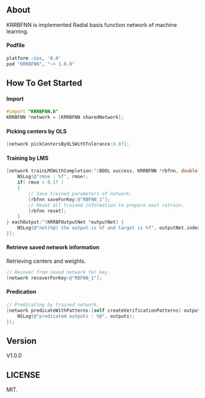 ## About

KRRBFNN is implemented Radial basis function network of machine learning.

#### Podfile

```ruby
platform :ios, '8.0'
pod "KRRBFNN", "~> 1.0.0"
```

## How To Get Started

#### Import
``` objective-c
#import "KRRBFNN.h"
KRRBFNN *network = [KRRBFNN sharedNetwork];
```

#### Picking centers by OLS
``` objective-c
[network pickCentersByOLSWithTolerance:0.8f];
```

#### Training by LMS
``` objective-c
[network trainLMSWithCompletion:^(BOOL success, KRRBFNN *rbfnn, double rmse) {
    NSLog(@"rmse : %f", rmse);
    if( rmse > 0.1f )
    {
        // Save trained parameters of network.
        [rbfnn saveForKey:@"RBFNN_1"];
        // Reset all trained information to prepare next retrain.
        [rbfnn reset];
    }
} eachOutput:^(KRRBFOutputNet *outputNet) {
    NSLog(@"net(%@) the output is %f and target is %f", outputNet.indexKey, outputNet.outputValue, outputNet.targetValue);
}];
```

#### Retrieve saved network information
Retrieving centers and weights.
``` objective-c
// Recover from saved network for key.
[network recoverForKey:@"RBFNN_1"];
```

#### Predication
``` objective-c
// Predicating by trained network.
[network predicateWithPatterns:[self createVerificationPatterns] output:^(NSDictionary<NSString *,NSArray<NSNumber *> *> *outputs) {
    NSLog(@"predicated outputs : %@", outputs);
}];
```

## Version

V1.0.0

## LICENSE

MIT.

